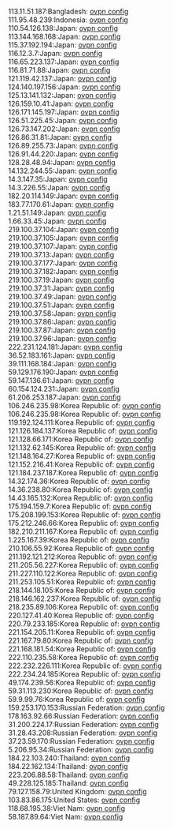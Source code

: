 113.11.51.187:Bangladesh: [ovpn config](vpn/113_11_51_187.ovpn)  
111.95.48.239:Indonesia: [ovpn config](vpn/111_95_48_239.ovpn)  
110.54.126.138:Japan: [ovpn config](vpn/110_54_126_138.ovpn)  
113.144.168.168:Japan: [ovpn config](vpn/113_144_168_168.ovpn)  
115.37.192.194:Japan: [ovpn config](vpn/115_37_192_194.ovpn)  
116.12.3.7:Japan: [ovpn config](vpn/116_12_3_7.ovpn)  
116.65.223.137:Japan: [ovpn config](vpn/116_65_223_137.ovpn)  
116.81.71.88:Japan: [ovpn config](vpn/116_81_71_88.ovpn)  
121.119.42.137:Japan: [ovpn config](vpn/121_119_42_137.ovpn)  
124.140.197.156:Japan: [ovpn config](vpn/124_140_197_156.ovpn)  
125.13.141.132:Japan: [ovpn config](vpn/125_13_141_132.ovpn)  
126.159.10.41:Japan: [ovpn config](vpn/126_159_10_41.ovpn)  
126.171.145.197:Japan: [ovpn config](vpn/126_171_145_197.ovpn)  
126.51.225.45:Japan: [ovpn config](vpn/126_51_225_45.ovpn)  
126.73.147.202:Japan: [ovpn config](vpn/126_73_147_202.ovpn)  
126.86.31.81:Japan: [ovpn config](vpn/126_86_31_81.ovpn)  
126.89.255.73:Japan: [ovpn config](vpn/126_89_255_73.ovpn)  
126.91.44.220:Japan: [ovpn config](vpn/126_91_44_220.ovpn)  
128.28.48.94:Japan: [ovpn config](vpn/128_28_48_94.ovpn)  
14.132.244.55:Japan: [ovpn config](vpn/14_132_244_55.ovpn)  
14.3.147.35:Japan: [ovpn config](vpn/14_3_147_35.ovpn)  
14.3.226.55:Japan: [ovpn config](vpn/14_3_226_55.ovpn)  
182.20.114.149:Japan: [ovpn config](vpn/182_20_114_149.ovpn)  
183.77.170.61:Japan: [ovpn config](vpn/183_77_170_61.ovpn)  
1.21.51.149:Japan: [ovpn config](vpn/1_21_51_149.ovpn)  
1.66.33.45:Japan: [ovpn config](vpn/1_66_33_45.ovpn)  
219.100.37.104:Japan: [ovpn config](vpn/219_100_37_104.ovpn)  
219.100.37.105:Japan: [ovpn config](vpn/219_100_37_105.ovpn)  
219.100.37.107:Japan: [ovpn config](vpn/219_100_37_107.ovpn)  
219.100.37.13:Japan: [ovpn config](vpn/219_100_37_13.ovpn)  
219.100.37.177:Japan: [ovpn config](vpn/219_100_37_177.ovpn)  
219.100.37.182:Japan: [ovpn config](vpn/219_100_37_182.ovpn)  
219.100.37.19:Japan: [ovpn config](vpn/219_100_37_19.ovpn)  
219.100.37.31:Japan: [ovpn config](vpn/219_100_37_31.ovpn)  
219.100.37.49:Japan: [ovpn config](vpn/219_100_37_49.ovpn)  
219.100.37.51:Japan: [ovpn config](vpn/219_100_37_51.ovpn)  
219.100.37.58:Japan: [ovpn config](vpn/219_100_37_58.ovpn)  
219.100.37.86:Japan: [ovpn config](vpn/219_100_37_86.ovpn)  
219.100.37.87:Japan: [ovpn config](vpn/219_100_37_87.ovpn)  
219.100.37.96:Japan: [ovpn config](vpn/219_100_37_96.ovpn)  
222.231.124.181:Japan: [ovpn config](vpn/222_231_124_181.ovpn)  
36.52.183.161:Japan: [ovpn config](vpn/36_52_183_161.ovpn)  
39.111.168.184:Japan: [ovpn config](vpn/39_111_168_184.ovpn)  
59.129.176.190:Japan: [ovpn config](vpn/59_129_176_190.ovpn)  
59.147.136.61:Japan: [ovpn config](vpn/59_147_136_61.ovpn)  
60.154.124.231:Japan: [ovpn config](vpn/60_154_124_231.ovpn)  
61.206.253.187:Japan: [ovpn config](vpn/61_206_253_187.ovpn)  
106.246.235.98:Korea Republic of: [ovpn config](vpn/106_246_235_98.ovpn)  
106.246.235.98:Korea Republic of: [ovpn config](vpn/106_246_235_98.ovpn)  
119.192.124.111:Korea Republic of: [ovpn config](vpn/119_192_124_111.ovpn)  
121.126.184.137:Korea Republic of: [ovpn config](vpn/121_126_184_137.ovpn)  
121.128.66.171:Korea Republic of: [ovpn config](vpn/121_128_66_171.ovpn)  
121.132.62.145:Korea Republic of: [ovpn config](vpn/121_132_62_145.ovpn)  
121.148.164.27:Korea Republic of: [ovpn config](vpn/121_148_164_27.ovpn)  
121.152.216.41:Korea Republic of: [ovpn config](vpn/121_152_216_41.ovpn)  
121.184.237.187:Korea Republic of: [ovpn config](vpn/121_184_237_187.ovpn)  
14.32.174.36:Korea Republic of: [ovpn config](vpn/14_32_174_36.ovpn)  
14.36.238.80:Korea Republic of: [ovpn config](vpn/14_36_238_80.ovpn)  
14.43.165.132:Korea Republic of: [ovpn config](vpn/14_43_165_132.ovpn)  
175.194.159.7:Korea Republic of: [ovpn config](vpn/175_194_159_7.ovpn)  
175.208.199.153:Korea Republic of: [ovpn config](vpn/175_208_199_153.ovpn)  
175.212.246.66:Korea Republic of: [ovpn config](vpn/175_212_246_66.ovpn)  
182.210.211.167:Korea Republic of: [ovpn config](vpn/182_210_211_167.ovpn)  
1.225.167.39:Korea Republic of: [ovpn config](vpn/1_225_167_39.ovpn)  
210.106.55.92:Korea Republic of: [ovpn config](vpn/210_106_55_92.ovpn)  
211.192.121.212:Korea Republic of: [ovpn config](vpn/211_192_121_212.ovpn)  
211.205.56.227:Korea Republic of: [ovpn config](vpn/211_205_56_227.ovpn)  
211.227.110.122:Korea Republic of: [ovpn config](vpn/211_227_110_122.ovpn)  
211.253.105.51:Korea Republic of: [ovpn config](vpn/211_253_105_51.ovpn)  
218.144.18.105:Korea Republic of: [ovpn config](vpn/218_144_18_105.ovpn)  
218.146.162.237:Korea Republic of: [ovpn config](vpn/218_146_162_237.ovpn)  
218.235.89.106:Korea Republic of: [ovpn config](vpn/218_235_89_106.ovpn)  
220.127.41.40:Korea Republic of: [ovpn config](vpn/220_127_41_40.ovpn)  
220.79.233.185:Korea Republic of: [ovpn config](vpn/220_79_233_185.ovpn)  
221.154.205.11:Korea Republic of: [ovpn config](vpn/221_154_205_11.ovpn)  
221.167.79.80:Korea Republic of: [ovpn config](vpn/221_167_79_80.ovpn)  
221.168.181.54:Korea Republic of: [ovpn config](vpn/221_168_181_54.ovpn)  
222.110.235.58:Korea Republic of: [ovpn config](vpn/222_110_235_58.ovpn)  
222.232.226.111:Korea Republic of: [ovpn config](vpn/222_232_226_111.ovpn)  
222.234.24.185:Korea Republic of: [ovpn config](vpn/222_234_24_185.ovpn)  
49.174.239.56:Korea Republic of: [ovpn config](vpn/49_174_239_56.ovpn)  
59.31.113.230:Korea Republic of: [ovpn config](vpn/59_31_113_230.ovpn)  
59.9.99.76:Korea Republic of: [ovpn config](vpn/59_9_99_76.ovpn)  
159.253.170.153:Russian Federation: [ovpn config](vpn/159_253_170_153.ovpn)  
178.163.92.66:Russian Federation: [ovpn config](vpn/178_163_92_66.ovpn)  
31.200.224.17:Russian Federation: [ovpn config](vpn/31_200_224_17.ovpn)  
31.28.43.208:Russian Federation: [ovpn config](vpn/31_28_43_208.ovpn)  
37.23.59.170:Russian Federation: [ovpn config](vpn/37_23_59_170.ovpn)  
5.206.95.34:Russian Federation: [ovpn config](vpn/5_206_95_34.ovpn)  
184.22.103.240:Thailand: [ovpn config](vpn/184_22_103_240.ovpn)  
184.22.162.134:Thailand: [ovpn config](vpn/184_22_162_134.ovpn)  
223.206.88.58:Thailand: [ovpn config](vpn/223_206_88_58.ovpn)  
49.228.125.185:Thailand: [ovpn config](vpn/49_228_125_185.ovpn)  
79.127.158.79:United Kingdom: [ovpn config](vpn/79_127_158_79.ovpn)  
103.83.86.175:United States: [ovpn config](vpn/103_83_86_175.ovpn)  
118.68.195.38:Viet Nam: [ovpn config](vpn/118_68_195_38.ovpn)  
58.187.89.64:Viet Nam: [ovpn config](vpn/58_187_89_64.ovpn)  
